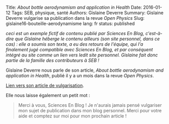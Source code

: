 Title: *About bottle aerodynamism and application in Health*
Date: 2016-01-12
Tags: SEB, physique, santé
Authors: Gislaine Deverre
Summary: Gislaine Deverre vulgarise sa publication dans la revue *Open Physics*
Slug: gislaine16-bouteille-aerodynamisme
lang: fr
status: published

*ceci est un exemple fictif de contenu publié par Sciences En Blog, c'est-à-dire que Gislaine héberge le contenu ailleurs (son site personnel, dans ce cas) : elle a soumis son texte, a eu des retours de l'équipe, qui l'a finalement jugé compatible avec Sciences En Blog, et par conséquent intégré au site comme un lien vers ledit site personnel. Gislaine fait donc partie de la famille des contributeurs à SEB !*


Gislaine Deverre nous parle de son article, *About bottle aerodynamism and application in Health*,
publié il y a un mois dans la revue *Open Physics*.

[Lien vers son article de vulgarisation](https://blog.gislaine-deverre.fr/4eme-article).

Elle nous laisse également un petit mot :

> Merci à vous, Sciences En Blog ! Je n'aurais jamais pensé vulgariser mon sujet de publication dans mon blog personnel. Merci pour votre aide et comptez sur moi pour mon prochain article !
